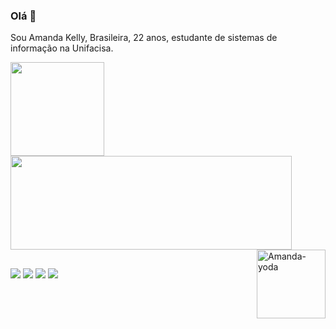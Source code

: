 ### Olá 👋
 Sou Amanda Kelly, Brasileira, 22 anos, estudante de sistemas de informação na Unifacisa.

 <div>
  <a href="https://github.com/amandakelly3">
  <img height="150em" src="https://github-readme-stats.vercel.app/api?username=amandakelly3&show_icons=true&theme=radical&include_all_commits=true&count_private=true"/>
  <img height="150em" width = "450m" src="https://github-readme-stats.vercel.app/api/top-langs/?username=amandakelly3&layout=compact&langs_count=7&theme=radical"/>
   <img align="right" width="110" height="110" border="0" alt="Amanda-yoda" src="https://i.picasion.com/pic91/1a1b853a036cede81c5c7f69cffe2b44.gif">
</div>

  ##
 
 <div> 
  <a href="https://instagram.com/amandakelly3" target="_blank"><img src="https://img.shields.io/badge/-Instagram-%23E4405F?style=for-the-badge&logo=instagram&logoColor=white" target="_blank"></a>
</a> 
  <a href = "mailto:amandakelly.tj@gmail.com"><img src="https://img.shields.io/badge/Gmail-D14836?style=for-the-badge&logo=gmail&logoColor=white" target="_blank"></a>
  <a href="https://www.linkedin.com/in/amandakelly9/" target="_blank"><img src="https://img.shields.io/badge/LinkedIn-0077B5?style=for-the-badge&logo=linkedin&logoColor=white" target="_blank"></a>
  <a href="https://telegram.me/Amandakelly9" target="_blank"><img src="https://img.shields.io/badge/Telegram-2CA5E0?style=for-the-badge&logo=telegram&logoColor=white" target="_blank"></a>
</a> 
</div>
